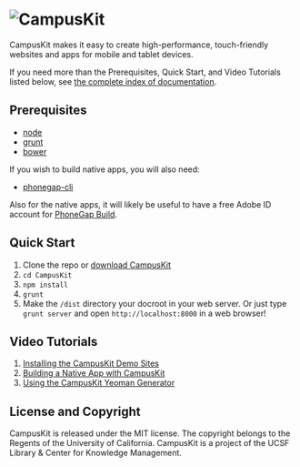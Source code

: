 # ![CampusKit](https://raw.github.com/Trott/CampusKit/logo/logo.png)

CampusKit makes it easy to create high-performance, touch-friendly websites and apps for mobile and tablet devices.

If you need more than the Prerequisites, Quick Start, and Video Tutorials listed below, see [the complete index of documentation](https://github.com/Trott/CampusKit/wiki).

Prerequisites
-

* [node](http://nodejs.org/download/)
* [grunt](http://gruntjs.com/getting-started)
* [bower](http://bower.io/)

If you wish to build native apps, you will also need:

* [phonegap-cli](https://github.com/mwbrooks/phonegap-cli)

Also for the native apps, it will likely be useful to have a free Adobe ID account for [PhoneGap Build](http://build.phonegap.com).

Quick Start
-

1. Clone the repo or [download CampusKit](https://github.com/Trott/CampusKit/tags)
2. `cd CampusKit`
3. `npm install`
4. `grunt`
5. Make the `/dist` directory your docroot in your web server. Or just type `grunt server` and open `http://localhost:8000` in a web browser!

Video Tutorials
-

1. [Installing the CampusKit Demo Sites](http://www.youtube.com/watch?v=7AmiQxh_ETM)
2. [Building a Native App with CampusKit](http://www.youtube.com/watch?v=ARKt6licNK8)
3. [Using the CampusKit Yeoman Generator](http://www.youtube.com/watch?v=EIM8OUpOgf0)

License and Copyright
-

CampusKit is released under the MIT license. The copyright belongs to the Regents of the University of California. CampusKit is a project of the UCSF Library & Center for Knowledge Management.



